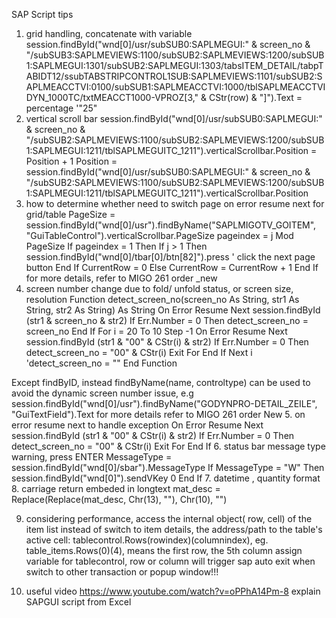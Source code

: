 SAP Script tips

1. grid handling, concatenate with variable 
  session.findById("wnd[0]/usr/subSUB0:SAPLMEGUI:" & screen_no & "/subSUB3:SAPLMEVIEWS:1100/subSUB2:SAPLMEVIEWS:1200/subSUB1:SAPLMEGUI:1301/subSUB2:SAPLMEGUI:1303/tabsITEM_DETAIL/tabpTABIDT12/ssubTABSTRIPCONTROL1SUB:SAPLMEVIEWS:1101/subSUB2:SAPLMEACCTVI:0100/subSUB1:SAPLMEACCTVI:1000/tblSAPLMEACCTVIDYN_1000TC/txtMEACCT1000-VPROZ[3," & CStr(row) & "]").Text = percentage '"25"
2. vertical scroll bar
  session.findById("wnd[0]/usr/subSUB0:SAPLMEGUI:" & screen_no & "/subSUB2:SAPLMEVIEWS:1100/subSUB2:SAPLMEVIEWS:1200/subSUB1:SAPLMEGUI:1211/tblSAPLMEGUITC_1211").verticalScrollbar.Position = Position + 1
  Position = session.findById("wnd[0]/usr/subSUB0:SAPLMEGUI:" & screen_no & "/subSUB2:SAPLMEVIEWS:1100/subSUB2:SAPLMEVIEWS:1200/subSUB1:SAPLMEGUI:1211/tblSAPLMEGUITC_1211").verticalScrollbar.Position
3. how to determine whether need to switch page
	on error resume next
   for grid/table
   PageSize = session.findById("wnd[0]/usr").findByName("SAPLMIGOTV_GOITEM", "GuiTableControl").verticalScrollbar.PageSize
    pageindex = j Mod PageSize
    If pageindex = 1 Then
        If j > 1 Then
               session.findById("wnd[0]/tbar[0]/btn[82]").press   ' click the next page button
              End If
                CurrentRow = 0
            Else
                CurrentRow = CurrentRow + 1
            End If
    for more details, refer to MIGO 261 order _new
4. screen number change due to fold/ unfold status, or screen size, resolution
  Function detect_screen_no(screen_no As String, str1 As String, str2 As String) As String
    On Error Resume Next
        session.findById (str1 & screen_no & str2)
    If Err.Number = 0 Then
        detect_screen_no = screen_no
    End If
    For i = 20 To 10 Step -1
        On Error Resume Next
           session.findById (str1 & "00" & CStr(i) & str2)
        If Err.Number = 0 Then
            detect_screen_no = "00" & CStr(i)
            Exit For
        End If
    Next i
    'detect_screen_no = ""
  End Function
  
  Except findByID, instead findByName(name, controltype) can be used to avoid the dynamic screen number issue, e.g  
  session.findById("wnd[0]/usr").findByName("GODYNPRO-DETAIL_ZEILE", "GuiTextField").Text
  for more details refer to MIGO 261 order New
5. on error resume next to handle exception
        On Error Resume Next
           session.findById (str1 & "00" & CStr(i) & str2)
        If Err.Number = 0 Then
            detect_screen_no = "00" & CStr(i)
            Exit For
        End If
6. status bar message type warning, press ENTER
	MessageType = session.findById("wnd[0]/sbar").MessageType
    If MessageType = "W" Then
        session.findById("wnd[0]").sendVKey 0
    End If
7. datetime , quantity format
8. carriage return embeded in longtext 
   mat_desc = Replace(Replace(mat_desc, Chr(13), ""), Chr(10), "")

9.  considering performance, access the internal object( row, cell) of the item list instead of switch to item details, 
the address/path to the table's active cell: tablecontrol.Rows(rowindex)(columnindex), eg. table_items.Rows(0)(4), means the first row, the 5th column
    assign variable for tablecontrol, row or column will trigger sap auto exit when switch to other transaction or popup window!!!
    
10.  useful video https://www.youtube.com/watch?v=oPPhA14Pm-8 explain SAPGUI script from Excel
